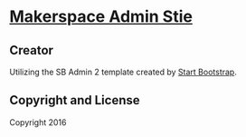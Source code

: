 # [Makerspace Admin Stie](http://makerspace.unh.edu/admin)

## Creator

Utilizing the SB Admin 2 template created by [Start Bootstrap](http://startbootstrap.com/).

## Copyright and License

Copyright 2016
